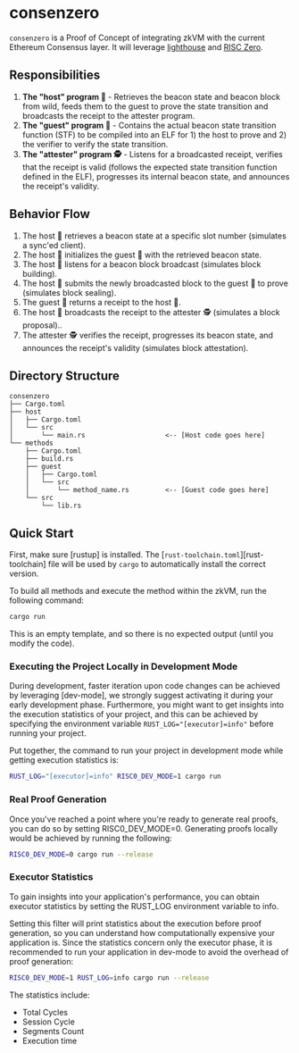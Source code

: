 # consenzero

`consenzero` is a Proof of Concept of integrating zkVM with the current Ethereum Consensus layer. It will leverage [lighthouse](https://github.com/sigp/lighthouse) and [RISC Zero](https://github.com/risc0/risc0).

## Responsibilities

1. **The "host" program 👷** - Retrieves the beacon state and beacon block from wild, feeds them to the guest to prove the state transition and broadcasts the receipt to the attester program.
2. **The "guest" program 📜** - Contains the actual beacon state transition function (STF) to be compiled into an ELF for 1) the host to prove and 2) the verifier to verify the state transition.
3. **The "attester" program 🕵️** - Listens for a broadcasted receipt, verifies that the receipt is valid (follows the expected state transition function defined in the ELF), progresses its internal beacon state, and announces the receipt's validity.

## Behavior Flow

1. The host 👷 retrieves a beacon state at a specific slot number (simulates a sync'ed client).
2. The host 👷 initializes the guest 📜 with the retrieved beacon state.
3. The host 👷 listens for a beacon block broadcast (simulates block building).
4. The host 👷 submits the newly broadcasted block to the guest 📜 to prove (simulates block sealing).
5. The guest 📜 returns a receipt to the host 👷.
6. The host 👷 broadcasts the receipt to the attester 🕵️ (simulates a block proposal)..
7. The attester 🕵️ verifies the receipt, progresses its beacon state, and announces the receipt's validity (simulates block attestation).

## Directory Structure

```text
consenzero
├── Cargo.toml
├── host
│   ├── Cargo.toml
│   └── src
│       └── main.rs                    <-- [Host code goes here]
└── methods
    ├── Cargo.toml
    ├── build.rs
    ├── guest
    │   ├── Cargo.toml
    │   └── src
    │       └── method_name.rs         <-- [Guest code goes here]
    └── src
        └── lib.rs
```

## Quick Start

First, make sure [rustup] is installed. The
[`rust-toolchain.toml`][rust-toolchain] file will be used by `cargo` to
automatically install the correct version.

To build all methods and execute the method within the zkVM, run the following
command:

```bash
cargo run
```

This is an empty template, and so there is no expected output (until you modify
the code).

### Executing the Project Locally in Development Mode

During development, faster iteration upon code changes can be achieved by leveraging [dev-mode], we strongly suggest activating it during your early development phase. Furthermore, you might want to get insights into the execution statistics of your project, and this can be achieved by specifying the environment variable `RUST_LOG="[executor]=info"` before running your project.

Put together, the command to run your project in development mode while getting execution statistics is:

```bash
RUST_LOG="[executor]=info" RISC0_DEV_MODE=1 cargo run
```

### Real Proof Generation

Once you've reached a point where you're ready to generate real proofs, you can do so by setting RISC0_DEV_MODE=0. Generating proofs locally would be achieved by running the following:

```bash
RISC0_DEV_MODE=0 cargo run --release
```

### Executor Statistics

To gain insights into your application's performance, you can obtain executor statistics by setting the RUST_LOG environment variable to info.

Setting this filter will print statistics about the execution before proof generation, so you can understand how computationally expensive your application is. Since the statistics concern only the executor phase, it is recommended to run your application in dev-mode to avoid the overhead of proof generation:

```bash
RISC0_DEV_MODE=1 RUST_LOG=info cargo run --release
```

The statistics include:

- Total Cycles
- Session Cycle
- Segments Count
- Execution time
